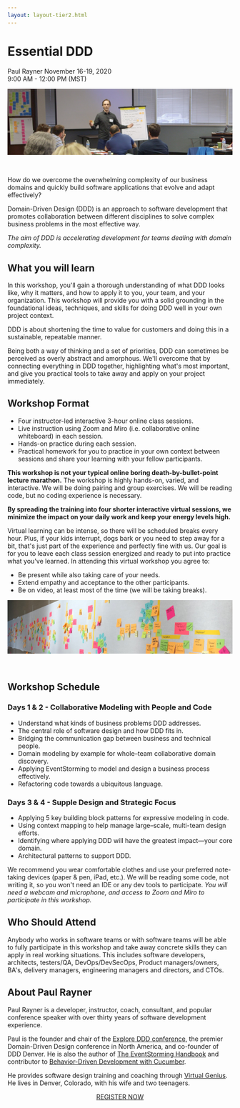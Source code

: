 ```yaml
---
layout: layout-tier2.html
---
```

<div class="container section workshop-single-page">
    <div class="row">
      <div class="col-xs-12 col-sm-2">
            <div class="speaker-container">
                <div class="speaker-img paul-rayner keep-color"></div>
                </div>
            </div>
            <div class="col-xs-12 col-sm-8 content">
                <h1>Essential DDD</h1>
                <p><span class="speaker-name">Paul Rayner</span>
                <span class="duration">November 16-19, 2020<br>9:00 AM - 12:00 PM (MST)</span></p>
                <img src="../img/workshop/Workshop-Paul-Rayner-1.jpg" class="speaker--workshop-content-img" alt="" style="margin-bottom: 30px;"/>
                <p>How do we overcome the overwhelming complexity of our business domains and quickly build software applications that evolve and adapt effectively?</p>
                <p>Domain-Driven Design (DDD) is an approach to software development that promotes collaboration between different disciplines to solve complex business problems in the most effective way.</p>
                <p><em>The aim of DDD is accelerating development for teams dealing with domain complexity.</em></p>
                <h2>What you will learn</h2>
                <p>In this workshop, you'll gain a thorough understanding of what DDD looks like, why it matters, and how to apply it to you, your team, and your organization. This workshop will provide you with a solid grounding in the foundational ideas, techniques, and skills for doing DDD well in your own project context.</p>
                <P>DDD is about shortening the time to value for customers and doing this in a sustainable, repeatable manner.</p>
                <p>Being both a way of thinking and a set of priorities, DDD can sometimes be perceived as overly abstract and amorphous. We'll overcome that by connecting everything in DDD together, highlighting what's most important, and give you practical tools to take away and apply on your project immediately.</p>
                <h2>Workshop Format</h2>
                <ul>
                    <li>Four instructor-led interactive 3-hour online class sessions.
                    <li>Live instruction using Zoom and Miro (i.e. collaborative online whiteboard) in each session.
                    <li>Hands-on practice during each session.
                    <li>Practical homework for you to practice in your own context between sessions and share your learning with your fellow participants.
                </ul>
                <p><strong>This workshop is not your typical online boring death-by-bullet-point lecture marathon.</strong> The workshop is highly hands-on, varied, and interactive. We will be doing pairing and group exercises. We will be reading code, but no coding experience is necessary.</p>
                <p><strong>By spreading the training into four shorter interactive virtual sessions, we minimize the impact on your daily work and keep your energy levels high.</strong></p>
                <p>Virtual learning can be intense, so there will be scheduled breaks every hour. Plus, if your kids interrupt, dogs bark or you need to step away for a bit, that's just part of the experience and perfectly fine with us. Our goal is for you to leave each class session energized and ready to put into practice what you've learned. In attending this virtual workshop you agree to:</p>
                <ul>
                    <li>Be present while also taking care of your needs.</li>
                    <li>Extend empathy and acceptance to the other participants.</li>
                    <li>Be on video, at least most of the time (we will be taking breaks).</li>
                </ul>
                <img src="../img/workshop/Workshop-Paul-Rayner-2.jpg" class="speaker--workshop-content-img" alt="" style="margin-bottom: 30px;"/>
                <h2>Workshop Schedule</h2>
                <h3>Days 1 & 2 - Collaborative Modeling with People and Code</h3>
                <ul>
                    <li>Understand what kinds of business problems DDD addresses.</li>
                    <li>The central role of software design and how DDD fits in.</li>
                    <li>Bridging the communication gap between business and technical people.</li>
                    <li>Domain modeling by example for whole–team collaborative domain discovery.</li>
                    <li>Applying EventStorming to model and design a business process effectively.</li>
                    <li>Refactoring code towards a ubiquitous language.</li>
                </ul>
                <h3>Days 3 & 4 - Supple Design and Strategic Focus</h3>
                <ul>
                    <li>Applying 5 key building block patterns for expressive modeling in code.</li>
                    <li>Using context mapping to help manage large–scale, multi-team design efforts.</li>
                    <li>Identifying where applying DDD will have the greatest impact—your core domain.</li>
                    <li>Architectural patterns to support DDD.</li>
                </ul>
                <p>We recommend you wear comfortable clothes and use your preferred note-taking devices (paper & pen, iPad, etc.). We will be reading some code, not writing it, so you won't need an IDE or any dev tools to participate. <em>You will need a webcam and microphone, and access to Zoom and Miro to participate in this workshop.</em></p>
                <h2>Who Should Attend</h2>
                <p>Anybody who works in software teams or with software teams will be able to fully participate in this workshop and take away concrete skills they can apply in real working situations. This includes software developers, architects, testers/QA, DevOps/DevSecOps, Product managers/owners, BA's, delivery managers, engineering managers and directors, and CTOs.</p>
                <h2>About Paul Rayner</h2>
                <div class="speaker-img-in-content paul-rayner keep-color"></div>
                <p>Paul Rayner is a developer, instructor, coach, consultant, and popular conference speaker with over thirty years of software development experience.</p>
                <p>Paul is the founder and chair of the <a href="http://exploreddd.com/">Explore DDD conference</a>, the premier Domain-Driven Design conference in North America, and co-founder of DDD Denver. He is also the author of <a href="https://leanpub.com/eventstorming_handbook">The EventStorming Handbook</a> and contributor to <a href="https://www.amazon.com/Behavior-Driven-Development-Cucumber-Specification-Example/dp/0321772636">Behavior-Driven Development with Cucumber</a>.</p>
                <p>He provides software design training and coaching through <a href="http://virtualgenius.com/">Virtual Genius</a>. He lives in Denver, Colorado, with his wife and two teenagers.</p>
                <div class="col-xs-12" align="center">
                    <a class="btn" href="https://ti.to/EDDD/explore-ddd-2020-virtual-workshops">REGISTER NOW</a>
                </div>
            </div>
        </div>
    </div>
</div>